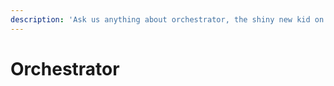 ```yaml
---
description: 'Ask us anything about orchestrator, the shiny new kid on the block'
---
```


# Orchestrator

